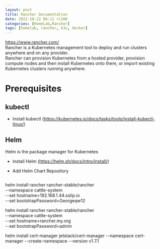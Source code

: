 ```yaml
---
layout: post
title: Rancher Documentation
date: 2022-10-22 08:11 +1100
categories: [HomeLab,Rancher]
tags: [homelab, rancher, k3s, docker]
---
```

https://www.rancher.com/  
Rancher is a Kubernetes management tool to deploy and run clusters anywhere and on any provider.  
Rancher can provision Kubernetes from a hosted provider, provision compute nodes and then install Kubernetes onto them, or import existing Kubernetes clusters running anywhere.

# Prerequisites  
## kubectl
- Install kubectl
(https://kubernetes.io/docs/tasks/tools/install-kubectl-linux/)

## Helm
Helm is the package manager for Kubernetes
- Install Helm 
(https://helm.sh/docs/intro/install/)

- Add Helm Chart Repository
```zsh

```


helm install rancher rancher-stable/rancher \
  --namespace cattle-system \
  --set hostname=192.168.1.44.sslip.io \
  --set bootstrapPassword=Georgeqw12

  helm install rancher rancher-stable/rancher \
  --namespace cattle-system \
  --set hostname=rancher.my.org \
  --set bootstrapPassword=admin

  helm install cert-manager jetstack/cert-manager --namespace cert-manager --create-namespace --version v1.7.1
